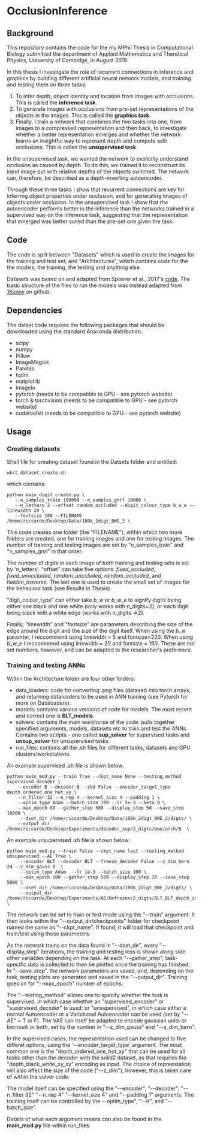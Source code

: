 # OcclusionInference

## Background

This repository contains the code for the my MPhil Thesis in Computational Biology submitted the department of 
Applied Mathematics and Theretical Physics, University of Cambidge, in August 2019. 


In this thesis I investigate the role of recurrent connections in inference and graphics by building
different artificial neural network models, and training and testing them on three tasks:

1) To infer depth, object identity and location from images with occlusions. This is called the **inference task**.
2) To generate images with occlusions from pre-set representations of the objects in the images. This is called the  **graphics task**. 
3) Finally, I train a network that combines the two tasks into one, from images to a compressed representation and then back, 
to investigate whether a better representation emerges and whether the network learns an insightful way to represent depth 
and compute with occlusions. This is called the **unsupervised task**. 

In the unsupervised task, we wanted the network to explicitly understand occlusion as caused by depth. To do this,
we trained it to reconstruct its input image but with relative depths of the objects switched. The network can, therefore, 
be described as a depth-inverting autoencoder. 

Through these three tasks I show that recurrent connections are key for inferring object properties under occlusion, and for
generating images of objects under occlusion. In the unsupervised task I show that the autoencoder performs better in the inference
than the networks trained in a supervised way on the inference task, suggesting that the representation that emerged was better suited
than the pre-set one given the task. 

## Code

The code is split between "Datasets" which is used to create the images for the training and test set; and "Architectures",
which contains code for the the models, the training, the testing and anything else.

Datasets was based on and adapted from Spoerer et al., 2017's [code](https://github.com/cjspoerer/digitclutter). 
The basic structure of the files to run the models was instead adapted from [1Konny](https://github.com/1Konny/Beta-VAE) on github.

## Dependencies 

The datset code requires the following packages that should be downloaded using the standard Anaconda distribution.
* scipy
* numpy
* Pillow
* ImageMagick
* Pandas
* tqdm
* matplotlib
* imageio
* pytorch (needs to be compatible to GPU - see pytorch website)
* torch & torchvision (needs to be compatible to GPU - see pytorch website)
* cudatoolkit (needs to be compatible to GPU - see pytorch website)



## Usage

### Creating datasets

Shell file for creating dataset found in the Datsets folder and entitled:

```
wkst_dataset_create.sh
```

which contains:

```
python main_digit_create.py \
   --n_samples_train 100000 --n_samples_gnrl 10000 \
   --n_letters 2 --offset random_occluded --digit_colour_type b_w_e --linewidth 20 \
   --fontsize 180 --FILENAME /home/riccardo/Desktop/Data/100k_2digt_BWE_2 \
```
This code creates one folder (the "FILENAME"), within which two more folders are created, one for training images and one for testing images. The number of training and testing images are set by "n_samples_train" and "n_samples_gnrl" in that order. 

The number of digits in each image of both training and testing sets is set by 'n_letters'. 
"offset" can take five options: *fixed_occluded*, *fixed_unoccluded*, *random_unccluded*, *random_occluded*, and *hidden_traverse*. The last one is used to create the small set of images for the behaviour task (see Results in Thesis).

"digit_colour_type" can either take *b_w* or *b_w_e* to signify digits being either one black and one white (only works with n_digits=2), or each digit being black with a white edge (works with n_digits =>2). 

Finally, "linewidth" and "fontsize" are parameters describing the size of the edge around the digit and the size of the digit itself. When using the *b_w* paramter, I reccommend using linewidth = 5 and fontsize=220. When using *b_w_e* I reccommend using linewidth = 20 and fontsize = 180. These are not set numbers, however, and can be adapted to the researcher's preference.


### Training and testing ANNs

Within the Architecture folder are four other folders: 
* data_loaders: code for converting .png files (dataset) into torch arrays, and returning dataloaders to be used in ANN training (see Pytorch for more on Dataloaders). 
* models: contains various versions of code for models. The most recent and correct one is **BLT_models**.
* solvers: contains the main workhorse of the code: pulls together specified arguments, models, datasets etc to train and test the ANNs. Contains two scripts - one called **sup_solver** for supervised tasks and **unsup_solver** for unsupervised tasks. 
* run_files: contains all the .sh files for different tasks, datasets and GPU clusters/workstations.  


An example supervised .sh file is shown below:
```
python main_mod.py --train True --ckpt_name None --testing_method supervised_decoder \
    --encoder B --decoder B --sbd False --encoder_target_type depth_ordered_one_hot_xy \
    --n_filter 32 --n_rep 4 --kernel_size 4 --padding 1 \
    --optim_type Adam --batch_size 100 --lr 5e-3 --beta 0 \
    --max_epoch 80 --gather_step 500 --display_step 50 --save_step 10000 \
     --dset_dir /home/riccardo/Desktop/Data/100k_2digt_BWE_2/digts/ \
    --output_dir /home/riccardo/Desktop/Experiments/decoder_sup/2_digts/bwe/arch/B  \
```

An example unsupervised .sh file is shown below:
```
python main_mod.py --train False --ckpt_name last --testing_method unsupervised --AE True \
     --encoder BLT --decoder BLT --freeze_decoder False --z_dim_bern 24 --z_dim_gauss 0  \
     --optim_type Adam  --lr 1e-3 --batch_size 100 \
     --max_epoch 100 --gather_step 500 --display_step 20 --save_step 5000 \
     --dset_dir /home/riccardo/Desktop/Data/100k_2digt_BWE_2/digts/ \
     --output_dir /home/riccardo/Desktop/Experiments/AE/Unfrozen/2_digts/BLT_BLT_depth_zdim24_2 \
```

The network can be set to train or test mode using the "--train" argument. It then looks within the "--output_dir/checkpoints" folder for checkpoint named the same as "--ckpt_name". If found, it will load that checkpoint and train/test using those parameters.

As the network trains on the data found in "--dset_dir", every "--display_step" iterations, the training and testing loss is shown along side other variables depending on the task. At each "--gather_step", task-specific data is collected to then be plotted once the training has finished. In "--save_step", the network parameters are saved, and, depending on the task, testing plots are generated and saved in the "--output_dir".  Training goes on for "--max_epoch" number of epochs. 

The "--testing_method" allows one to specify whether the task is supervised, in which case whether an "supervised_encoder" or "supervised_decoder" is used; or "unsupervised", in which case either a normal Autoencoder or a Variational Autoencoder can be used (set by "--AE" = T or F). The VAE can itself be adapted to encode gaussian units or bernoulli or both, set by the number in "--z_dim_gauss" and "--z_dim_bern". 

In the supervised cases, the representation used can be changed to five differet options, using the '--encoder_target_type' argument. The most common one is the "depth_ordered_one_hot_xy" that can be used for all tasks other than the decoder with the solid2 dataset, as that requires the "depth_black_white_xy_xy" encoding as input. The choice of repreestation will also affect the size of the code ("--z_dim"), however, this is taken care of within the solver code. 

The model itself can be specified using the "--encoder", "--decoder", "--n_filter 32" "--n_rep 4" "--kernel_size 4" and "--padding 1" arguments. The training itself can be controlled by the --optim_type",   "--lr", and "--batch_size". 

Details of what each argument means can also be found in the **main_mod.py** file within run_files. 



